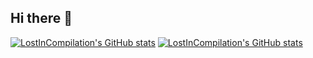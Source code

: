 ## Hi there 👋

[![LostInCompilation's GitHub stats](https://github-readme-stats.vercel.app/api?username=LostInCompilation&show_icons=true&theme=one_dark_pro#gh-dark-mode-only)]((https://github.com/anuraghazra/github-readme-stats#gh-dark-mode-only))
[![LostInCompilation's GitHub stats](https://github-readme-stats.vercel.app/api?username=LostInCompilation&show_icons=true&theme=default#gh-light-mode-only)]((https://github.com/anuraghazra/github-readme-stats#gh-light-mode-only))
